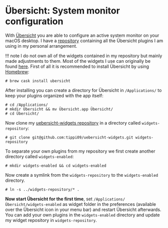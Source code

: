 # Übersicht: System monitor configuration
With [Übersicht](http://tracesof.net/uebersicht/) you are able to configure an active system monitor on your macOS desktop. I have a [repository](https://github.com/tippi09/uebersicht-widgets) containing all the Übersicht plugins I am using in my personal arrangement.

!!! note
    I do not own all of the widgets contained in my repository but mainly made adjustments to them. Most of the widgets I use can originally be found [here](http://tracesof.net/uebersicht-widgets/).
First of all it is recommended to install Übersicht by using [Homebrew](https://brew.sh/index_de):
```console
# brew cask install ubersicht
```
After installing you can create a directory for Übersicht in `/Applications/` to keep your plugins organized with the app itself:
```console
# cd /Applications/
# mkdir Übersicht && mv Übersicht.app Übersicht/
# cd Übersicht/
```
Now clone my [uebersicht-widgets repository](https://github.com/tippi09/uebersicht-widgets) in a directory called `widgets-repository`:
```console
# git clone git@github.com:tippi09/uebersicht-widgets.git widgets-repository
```
To separate your own plugins from my repository we first create another directory called `widgets-enabled`: 
```console
# mkdir widgets-enabled && cd widgets-enabled
```
Now create a symlink from the `widgets-repository` to the `widgets-enabled` directory.
```console
# ln -s ../widgets-repository/* .
```
**Now start Übersicht for the first time**, set `/Applications/Übersicht/widgets-enabled` as widget folder in the preferences (available over the Übersicht icon in your menu bar) and restart Übersicht afterwards. You can add your own plugins in the `widgets-enabled` directory and update my widget repository in `widgets-repository`.
